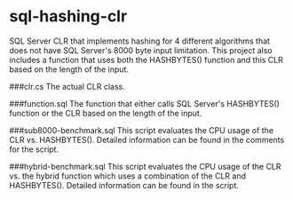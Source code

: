 sql-hashing-clr
===============

SQL Server CLR that implements hashing for 4 different algorithms that does not have SQL Server's 8000 byte input limitation. This project also includes a function that uses both the HASHBYTES() function and this CLR based on the length of the input.

###clr.cs
The actual CLR class.

###function.sql
The function that either calls SQL Server's HASHBYTES() function or the CLR based on the length of the input.

###sub8000-benchmark.sql
This script evaluates the CPU usage of the CLR vs. HASHBYTES(). Detailed information can be found in the comments for the script.

###hybrid-benchmark.sql
This script evaluates the CPU usage of the CLR vs. the hybrid function which uses a combination of the CLR and HASHBYTES(). Detailed information can be found in the script.

